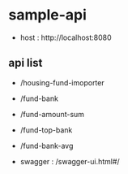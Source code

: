 

# sample-api

- host : http://localhost:8080


## api list

- /housing-fund-imoporter
- /fund-bank
- /fund-amount-sum
- /fund-top-bank
- /fund-bank-avg

- swagger : /swagger-ui.html#/


